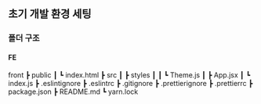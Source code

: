 ## 초기 개발 환경 세팅

### 폴더 구조
#### FE
front
 ┣ public
 ┃ ┗ index.html
 ┣ src
 ┃ ┣ styles
 ┃ ┃ ┗ Theme.js
 ┃ ┣ App.jsx
 ┃ ┗ index.js
 ┣ .eslintignore
 ┣ .eslintrc
 ┣ .gitignore
 ┣ .prettierignore
 ┣ .prettierrc
 ┣ package.json
 ┣ README.md
 ┗ yarn.lock
